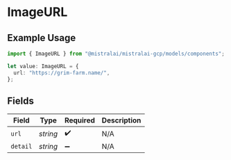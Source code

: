# ImageURL

## Example Usage

```typescript
import { ImageURL } from "@mistralai/mistralai-gcp/models/components";

let value: ImageURL = {
  url: "https://grim-farm.name/",
};
```

## Fields

| Field              | Type               | Required           | Description        |
| ------------------ | ------------------ | ------------------ | ------------------ |
| `url`              | *string*           | :heavy_check_mark: | N/A                |
| `detail`           | *string*           | :heavy_minus_sign: | N/A                |